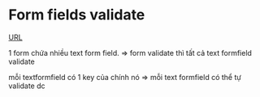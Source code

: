 # Form fields validate
[URL](https://stackoverflow.com/questions/60190727/how-can-i-validate-a-single-form-field-in-flutter)

1 form chứa nhiều text form field. => form validate thì tất cả text formfield validate

mỗi textformfield có 1 key của chính nó => mỗi text formfield có thể tự validate dc 
